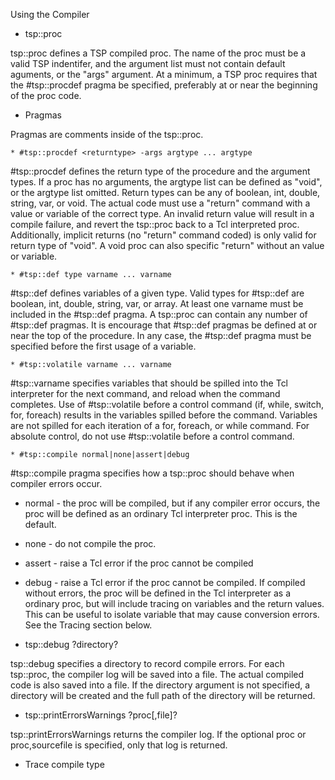 Using the Compiler

  - tsp::proc

tsp::proc defines a TSP compiled proc.  The name of the proc must be a valid
TSP indentifer, and the argument list must not contain default aguments, or the
"args" argument.   At a minimum, a TSP proc requires that the #tsp::procdef 
pragma be specified, preferably at or near the beginning of the proc code.


  - Pragmas

Pragmas are comments inside of the tsp::proc.  

    * #tsp::procdef <returntype> -args argtype ... argtype

#tsp::procdef defines the return type of the procedure and the argument types.  If a
proc has no arguments, the argtype list can be defined as "void", or the argtype list
omitted.  Return types can be any of boolean, int, double, string, var, or void.  The actual
code must use a "return" command with a value or variable of the correct type.  An
invalid return value will result in a compile failure, and revert the tsp::proc back to
a Tcl interpreted proc.  Additionally, implicit returns (no "return" command coded) is only
valid for return type of "void".  A void proc can also specific "return" without an value or
variable.

    * #tsp::def type varname ... varname

#tsp::def defines variables of a given type.  Valid types for #tsp::def are boolean,
int, double, string, var, or array.  At least one varname must be included in the #tsp::def
pragma.  A tsp::proc can contain any number of #tsp::def pragmas.  It is encourage that 
#tsp::def pragmas be defined at or near the top of the procedure.  In any case, the #tsp::def
pragma must be specified before the first usage of a variable.

    * #tsp::volatile varname ... varname

#tsp::varname specifies variables that should be spilled into the Tcl interpreter for
the next command, and reload when the command completes.  Use of #tsp::volatile before a
control command (if, while, switch, for, foreach) results in the variables spilled before the
command.  Variables are not spilled for each iteration of a for, foreach, or while command.
For absolute control, do not use #tsp::volatile before a control command.


    * #tsp::compile normal|none|assert|debug

#tsp::compile pragma specifies how a tsp::proc should behave when compiler errors occur.

  * normal - the proc will be compiled, but if any compiler error occurs, the proc will
             be defined as an ordinary Tcl interpreter proc.  This is the default.

  * none - do not compile the proc.

  * assert - raise a Tcl error if the proc cannot be compiled

  * debug - raise a Tcl error if the proc cannot be compiled.  If compiled without errors,
            the proc will be defined in the Tcl interpreter as a ordinary proc, but will
            include tracing on variables and the return values.  This can be useful to 
            isolate variable that may cause conversion errors.  See the Tracing section below.



  - tsp::debug ?directory?

tsp::debug specifies a directory to record compile errors.  For each tsp::proc, the compiler
log will be saved into a file.  The actual compiled code is also saved into a file.   If the
directory argument is not specified, a directory will be created and the full path of the directory
will be returned.


  - tsp::printErrorsWarnings ?proc[,file]?

tsp::printErrorsWarnings returns the compiler log.  If the optional proc or proc,sourcefile is specified, 
only that log is returned.

  - Trace compile type

